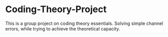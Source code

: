 # Coding-Theory-Project
This is a group project on coding theory essentials. Solving simple channel errors, while trying to achieve the theoretical capacity.
